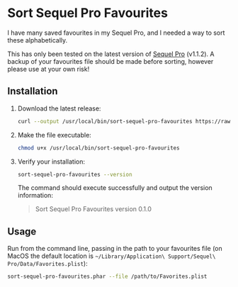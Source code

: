 # Sort Sequel Pro Favourites

I have many saved favourites in my Sequel Pro, and I needed a way to sort these alphabetically.

This has only been tested on the latest version of [Sequel Pro](https://www.sequelpro.com/) (v1.1.2). A backup of your favourites file should be made before sorting, however please use at your own risk!


## Installation

1. Download the latest release:
    ```bash
    curl --output /usr/local/bin/sort-sequel-pro-favourites https://raw.githubusercontent.com/dannynimmo/sort-sequel-pro-favourites/0.1.0/sort-sequel-pro-favourites.phar
    ```
2. Make the file executable:
    ```bash
    chmod u+x /usr/local/bin/sort-sequel-pro-favourites
    ```
3. Verify your installation:
    ```bash
    sort-sequel-pro-favourites --version
    ```
    The command should execute successfully and output the version information:
    > Sort Sequel Pro Favourites version 0.1.0


## Usage

Run from the command line, passing in the path to your favourites file (on MacOS the default location is `~/Library/Application\ Support/Sequel\ Pro/Data/Favorites.plist`):
```bash
sort-sequel-pro-favourites.phar --file /path/to/Favorites.plist
```
